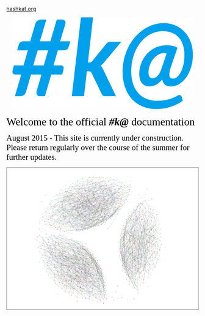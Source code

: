 [hashkat.org](http://hashkat.org)

<p align='center'>
<img src='img/logo.svg'>
</p>

<span style="color:black; font-family:Georgia; font-size:2em;">Welcome to the official ***#k@*** documentation</span>

<span style="color:black; font-family:Georgia; font-size:1.5em;">August 2015 - This site is currently under construction. Please return regularly over the course of the summer for further updates. </span>

<p align='center'>
<img src='img/front_page.png'>
</p>